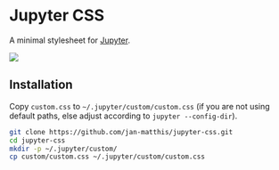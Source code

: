 # Jupyter CSS

A minimal stylesheet for [Jupyter](http://jupyter.org/). 

![](https://raw.githubusercontent.com/jan-matthis/jupyter-css/master/screenshot.png)


## Installation

Copy `custom.css` to `~/.jupyter/custom/custom.css` (if you are not using default paths, else adjust according to `jupyter --config-dir`).

```bash
git clone https://github.com/jan-matthis/jupyter-css.git
cd jupyter-css
mkdir -p ~/.jupyter/custom/
cp custom/custom.css ~/.jupyter/custom/custom.css
```

